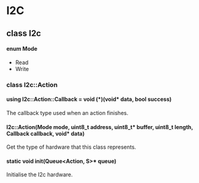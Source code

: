 # I2C

## class I2c

#### enum Mode
* Read
* Write

### class I2c::Action

#### using I2c::Action::Callback = void (\*)(void\* data, bool success)
The callback type used when an action finishes.

#### I2c::Action(Mode mode, uint8_t address, uint8_t\* buffer, uint8_t length, Callback callback, void\* data)
Get the type of hardware that this class represents.

#### static void init(Queue\<Action, S\>* queue)
Initialise the I2c hardware.
